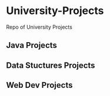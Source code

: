 # University-Projects
Repo of University Projects

## Java Projects

## Data Stuctures Projects

## Web Dev Projects

